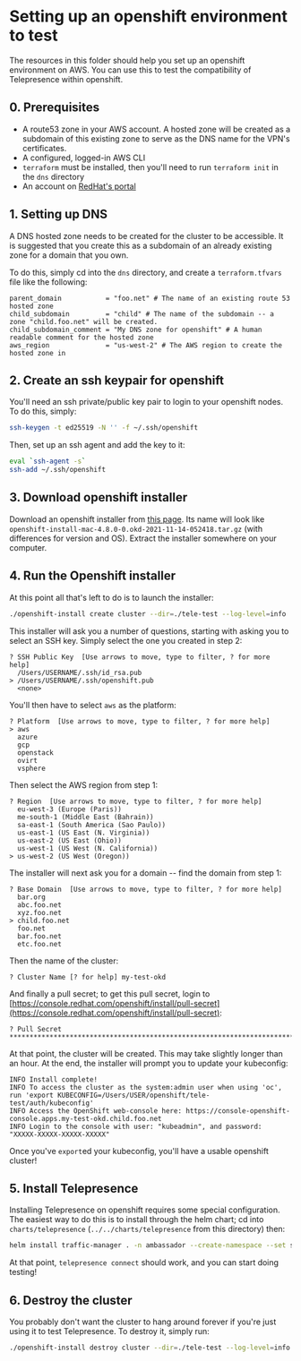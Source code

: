 # Setting up an openshift environment to test

The resources in this folder should help you set up an openshift environment on AWS.
You can use this to test the compatibility of Telepresence within openshift.

## 0. Prerequisites

* A route53 zone in your AWS account. A hosted zone will be created as a subdomain of this existing zone to serve as the DNS name for the VPN's certificates.
* A configured, logged-in AWS CLI
* `terraform` must be installed, then you'll need to run `terraform init` in the `dns` directory
* An account on [RedHat's portal](https://console.redhat.com/)

## 1. Setting up DNS

A DNS hosted zone needs to be created for the cluster to be accessible.
It is suggested that you create this as a subdomain of an already existing zone for a domain that you own.

To do this, simply cd into the `dns` directory, and create a `terraform.tfvars` file like the following:

```hcl
parent_domain           = "foo.net" # The name of an existing route 53 hosted zone
child_subdomain         = "child" # The name of the subdomain -- a zone "child.foo.net" will be created.
child_subdomain_comment = "My DNS zone for openshift" # A human readable comment for the hosted zone
aws_region              = "us-west-2" # The AWS region to create the hosted zone in
```

## 2. Create an ssh keypair for openshift

You'll need an ssh private/public key pair to login to your openshift nodes.
To do this, simply:

```bash
ssh-keygen -t ed25519 -N '' -f ~/.ssh/openshift
```

Then, set up an ssh agent and add the key to it:

```bash
eval `ssh-agent -s`
ssh-add ~/.ssh/openshift
```

## 3. Download openshift installer

Download an openshift installer from [this page](https://github.com/openshift/okd/releases).
Its name will look like `openshift-install-mac-4.8.0-0.okd-2021-11-14-052418.tar.gz` (with differences for version and OS).
Extract the installer somewhere on your computer.

## 4. Run the Openshift installer

At this point all that's left to do is to launch the installer:

```bash
./openshift-install create cluster --dir=./tele-test --log-level=info
```

This installer will ask you a number of questions, starting with asking you to select an SSH key.
Simply select the one you created in step 2:

```
? SSH Public Key  [Use arrows to move, type to filter, ? for more help]
  /Users/USERNAME/.ssh/id_rsa.pub
> /Users/USERNAME/.ssh/openshift.pub
  <none>
```

You'll then have to select `aws` as the platform:

```
? Platform  [Use arrows to move, type to filter, ? for more help]
> aws
  azure
  gcp
  openstack
  ovirt
  vsphere
```

Then select the AWS region from step 1:

```
? Region  [Use arrows to move, type to filter, ? for more help]
  eu-west-3 (Europe (Paris))
  me-south-1 (Middle East (Bahrain))
  sa-east-1 (South America (Sao Paulo))
  us-east-1 (US East (N. Virginia))
  us-east-2 (US East (Ohio))
  us-west-1 (US West (N. California))
> us-west-2 (US West (Oregon))
```

The installer will next ask you for a domain -- find the domain from step 1:

```
? Base Domain  [Use arrows to move, type to filter, ? for more help]
  bar.org
  abc.foo.net
  xyz.foo.net
> child.foo.net
  foo.net
  bar.foo.net
  etc.foo.net
```

Then the name of the cluster:

```
? Cluster Name [? for help] my-test-okd
```

And finally a pull secret; to get this pull secret, login to [https://console.redhat.com/openshift/install/pull-secret](https://console.redhat.com/openshift/install/pull-secret):

```
? Pull Secret **************************************************************************************************************************************************************************************************************************************************************************************************************************************************************************************************************************************************************************************************************************************************************************************************************************************************************************************************************************************************************************************************************************************************************************************************************************************************************************************************************************************************************************************************************************************************************************************************************************************************************************************************************************************************************************************************************************************************************************************************************************************************************************************************************************************************************************************************************************************************************************************************************************************************************************************************************************************************************************************************************************************************************************************************************************************************************************************************************************************************************************************************************************************************************************************************************************************************************************************************************************************************************************************************************************************************************************************************************************************************************************************************************************************************************************************************
```

At that point, the cluster will be created.
This may take slightly longer than an hour. At the end, the installer will prompt you to update your kubeconfig:

```
INFO Install complete!
INFO To access the cluster as the system:admin user when using 'oc', run 'export KUBECONFIG=/Users/USER/openshift/tele-test/auth/kubeconfig'
INFO Access the OpenShift web-console here: https://console-openshift-console.apps.my-test-okd.child.foo.net
INFO Login to the console with user: "kubeadmin", and password: "XXXXX-XXXXX-XXXXX-XXXXX"
```

Once you've `export`ed your kubeconfig, you'll have a usable openshift cluster!

## 5. Install Telepresence

Installing Telepresence on openshift requires some special configuration.
The easiest way to do this is to install through the helm chart; cd into `charts/telepresence` (`../../charts/telepresence` from this directory) then:

```bash
helm install traffic-manager . -n ambassador --create-namespace --set securityContext=null
```

At that point, `telepresence connect` should work, and you can start doing testing!

## 6. Destroy the cluster

You probably don't want the cluster to hang around forever if you're just using it to test Telepresence.
To destroy it, simply run:

```bash
./openshift-install destroy cluster --dir=./tele-test --log-level=info
```
